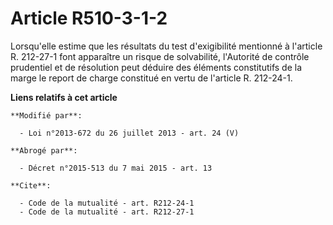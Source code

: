 # Article R510-3-1-2

Lorsqu'elle estime que les résultats du test d'exigibilité mentionné à l'article R. 212-27-1 font apparaître un risque de
solvabilité, l'Autorité de contrôle prudentiel et de résolution peut déduire des éléments constitutifs de la marge le report
de charge constitué en vertu de l'article R. 212-24-1.

**Liens relatifs à cet article**

	**Modifié par**:

	  - Loi n°2013-672 du 26 juillet 2013 - art. 24 (V)

	**Abrogé par**:

	  - Décret n°2015-513 du 7 mai 2015 - art. 13

	**Cite**:

	  - Code de la mutualité - art. R212-24-1
	  - Code de la mutualité - art. R212-27-1
